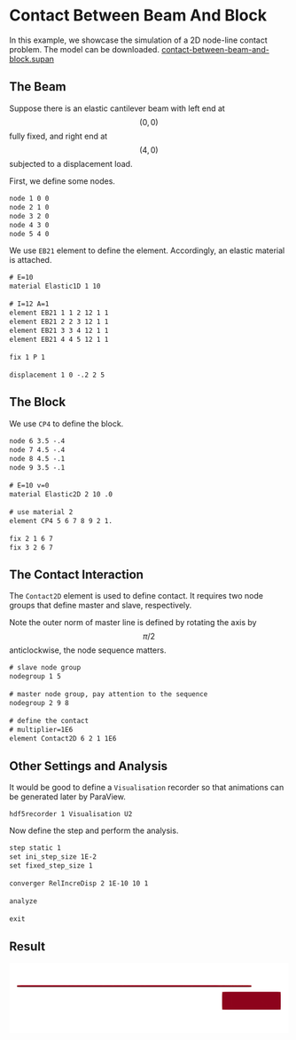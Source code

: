 # Contact Between Beam And Block

In this example, we showcase the simulation of a 2D node-line contact problem. The model can be downloaded. [contact-between-beam-and-block.supan](contact-between-beam-and-block.supan)

## The Beam

Suppose there is an elastic cantilever beam with left end at $$(0,0)$$ fully fixed, and right end at $$(4,0)$$ subjected to a displacement load.

First, we define some nodes.

```
node 1 0 0
node 2 1 0
node 3 2 0
node 4 3 0
node 5 4 0
```

We use `EB21` element to define the element. Accordingly, an elastic material is attached.

```
# E=10
material Elastic1D 1 10

# I=12 A=1
element EB21 1 1 2 12 1 1
element EB21 2 2 3 12 1 1
element EB21 3 3 4 12 1 1
element EB21 4 4 5 12 1 1

fix 1 P 1

displacement 1 0 -.2 2 5
```

## The Block

We use `CP4` to define the block.

```
node 6 3.5 -.4
node 7 4.5 -.4
node 8 4.5 -.1
node 9 3.5 -.1

# E=10 v=0
material Elastic2D 2 10 .0

# use material 2
element CP4 5 6 7 8 9 2 1.

fix 2 1 6 7
fix 3 2 6 7
```

## The Contact Interaction

The `Contact2D` element is used to define contact. It requires two node groups that define master and slave, respectively.

Note the outer norm of master line is defined by rotating the axis by $$\pi/2$$ anticlockwise, the node sequence matters.

```
# slave node group
nodegroup 1 5

# master node group, pay attention to the sequence
nodegroup 2 9 8

# define the contact
# multiplier=1E6
element Contact2D 6 2 1 1E6
```

## Other Settings and Analysis

It would be good to define a `Visualisation` recorder so that animations can be generated later by ParaView.

```
hdf5recorder 1 Visualisation U2
```

Now define the step and perform the analysis.

```
step static 1
set ini_step_size 1E-2
set fixed_step_size 1

converger RelIncreDisp 2 1E-10 10 1

analyze

exit
```

## Result

![result](contact-between-beam-and-block.gif)